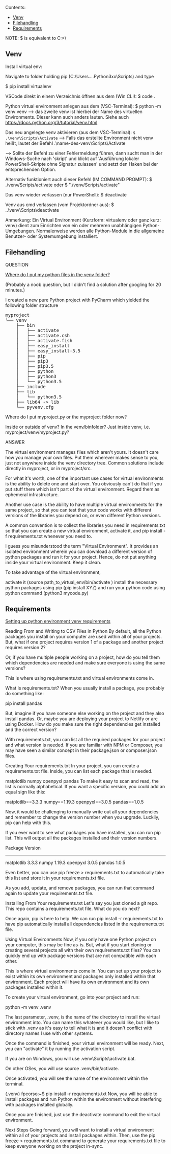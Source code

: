 
Contents:

* <a href="#venv">Venv</a>
* <a href="#filehandling">Filehandling</a>
* <a href="#requirements">Requirements</a>

NOTE: $ is equivalent to C:>\

<h2 id="venv">Venv</h2>

Install virtual env:

Navigate to folder holding pip (C:\Users\....Python3xx\Scripts) 
and type 

$ pip install virtualenv


VSCode direkt in einem Verzeichnis öffnen aus dem (Win CLI):
$ code .

Python virtual environment anlegen aus dem (VSC-Terminal):
$ python -m venv venv
--> das zweite venv ist hierbei der Name des virtuellen
Environments. Dieser kann auch anders lauten.
Siehe auch https://docs.python.org/3/tutorial/venv.html

Das neu angelegte venv aktivieren (aus dem VSC-Terminal):
<code>$ .\\venv\\Scripts\\Activate</code>
--> Falls das erstellte Environment nicht venv heißt,
lautet der Befehl .\\name-des-venv\\Scripts\\Activate

--> Sollte der Befehl zu einer Fehlermeldung führen,
dann sucht man in der Windows-Suche nach 'skript'
und klickt auf 'Ausführung lokaler PowerShell-Skripte ohne
Signatur zulassen' und setzt den Haken bei der entsprechenden
Option.

Alternativ funktioniert auch dieser Befehl (IM COMMAND PROMPT):
$ ./venv/Scripts/activate
oder
$ "./venv/Scripts/activate"


Das venv wieder verlassen (nur PowerShell):
$ deactivate

Venv aus cmd verlassen (vom Projektordner aus):
$ ..\venv\Scripts\deactivate

Anmerkung:
Ein Virtual Environment (Kurzform: virtualenv oder ganz kurz: venv) 
dient zum Einrichten von ein oder mehreren unabhängigen Python-Umgebungen. 
Normalerweise werden alle Python-Module in die allgemeine Benutzer- oder 
Systemumgebung installiert.


<h2 id="filehandling">Filehandling</h2>

QUESTION

<a href="https://stackoverflow.com/questions/51499950/where-do-i-put-my-python-files-in-the-venv-folder" target="_blank">
    Where do I put my python files in the venv folder?</a>

(Probably a noob question, but I didn't find a solution after googling for 20 minutes.)

I created a new pure Python project with PyCharm which yielded the following folder structure


<pre>myproject
└── venv
    ├── bin
    │   ├── activate
    │   ├── activate.csh
    │   ├── activate.fish
    │   ├── easy_install
    │   ├── easy_install-3.5
    │   ├── pip
    │   ├── pip3
    │   ├── pip3.5
    │   ├── python
    │   ├── python3
    │   └── python3.5
    ├── include
    ├── lib
    │   └── python3.5
    ├── lib64 -> lib
    └── pyvenv.cfg</pre>
    
Where do I put myproject.py or the myproject folder now?

Inside or outside of venv?
In the venv/binfolder?
Just inside venv, i.e. myproject/venv/myproject.py?


ANSWER

The virtual environment manages files which aren't yours. It doesn't care how you manage your own files. Put them wherever makes sense to you, just not anywhere inside the venv directory tree. Common solutions include directly in myproject, or in myproject/src.

For what it's worth, one of the important use cases for virtual environments is the ability to delete one and start over. You obviously can't do that if you put stuff there which isn't part of the virtual environment. Regard them as ephemeral infrastructure.

Another use case is the ability to have multiple virtual environments for the same project, so that you can test that your code works with different versions of the libraries you depend on, or even different Python versions.

A common convention is to collect the libraries you need in requirements.txt so that you can create a new virtual environment, activate it, and pip install -f requirements.txt whenever you need to.

I guess you misunderstood the term "Virtual Environment". It provides an isolated environment wherein you can download a different version of python packages and run it for your project. Hence, do not put anything inside your virtual environment. Keep it clean.

To take advantage of the virtual environment,

activate it (source path_to_virtual_env/bin/activate )
install the necessary python packages using pip (pip install XYZ)
and run your python code using python command (python3 mycode.py)


<h2 id="requirements">Requirements</h2>

<a href="https://frankcorso.dev/setting-up-python-environment-venv-requirements.html" target="_blank">
    Setting up python environment venv requirements</a>

Reading From and Writing to CSV Files in Python
By default, all the Python packages you install on your computer are used within all of your projects. But, what if one project requires version 1 of a package and another project requires version 2?

Or, if you have multiple people working on a project, how do you tell them which dependencies are needed and make sure everyone is using the same versions?

This is where using requirements.txt and virtual environments come in.

What Is requirements.txt?
When you usually install a package, you probably do something like:

pip install pandas

But, imagine if you have someone else working on the project and they also install pandas. Or, maybe you are deploying your project to Netlify or are using Docker. How do you make sure the right dependencies get installed and the correct version?

With requirements.txt, you can list all the required packages for your project and what version is needed. If you are familiar with NPM or Composer, you may have seen a similar concept in their package.json or composer.json files.

Creating Your requirements.txt
In your project, you can create a requirements.txt file. Inside, you can list each package that is needed.

matplotlib
numpy
openpyxl
pandas
To make it easy to scan and read, the list is normally alphabetical. If you want a specific version, you could add an equal sign like this:

matplotlib==3.3.3
numpy==1.19.3
openpyxl==3.0.5
pandas==1.0.5

Now, it would be challenging to manually write out all your dependencies and remember to change the version number when you upgrade. Luckily, pip can help with this.

If you ever want to see what packages you have installed, you can run pip list. This will output all the packages installed and their version numbers.

Package         Version
--------------- ---------
matplotlib      3.3.3
numpy           1.19.3
openpyxl        3.0.5
pandas          1.0.5

Even better, you can use pip freeze > requirements.txt to automatically take this list and store it in your requirements.txt file.

As you add, update, and remove packages, you can run that command again to update your requirements.txt file.

Installing From Your requirements.txt
Let's say you just cloned a git repo. This repo contains a requirements.txt file. What do you do next?

Once again, pip is here to help. We can run pip install -r requirements.txt to have pip automatically install all dependencies listed in the requirements.txt file.

Using Virtual Environments
Now, if you only have one Python project on your computer, this may be fine as-is. But, what if you start cloning or creating several projects all with their own requirements.txt files? You can quickly end up with package versions that are not compatible with each other.

This is where virtual environments come in. You can set up your project to exist within its own environment and packages only installed within that environment. Each project will have its own environment and its own packages installed within it.

To create your virtual environment, go into your project and run:

python -m venv .venv

The last parameter, .venv, is the name of the directory to install the virtual environment into. You can name this whatever you would like, but I like to stick with .venv as it's easy to tell what it is and it doesn't conflict with directory names I use with other systems.

Once the command is finished, your virtual environment will be ready. Next, you can "activate" it by running the activation script.

If you are on Windows, you will use .venv\Scripts\activate.bat.

On other OSes, you will use source .venv/bin/activate.

Once activated, you will see the name of the environment within the terminal.

(.venv) fpcorso:~$ pip install -r requirements.txt
Now, you will be able to install packages and run Python within the environment without interfering with packages installed globally.

Once you are finished, just use the deactivate command to exit the virtual environment.

Next Steps
Going forward, you will want to install a virtual environment within all of your projects and install packages within. Then, use the pip freeze > requirements.txt command to generate your requirements.txt file to keep everyone working on the project in-sync.
